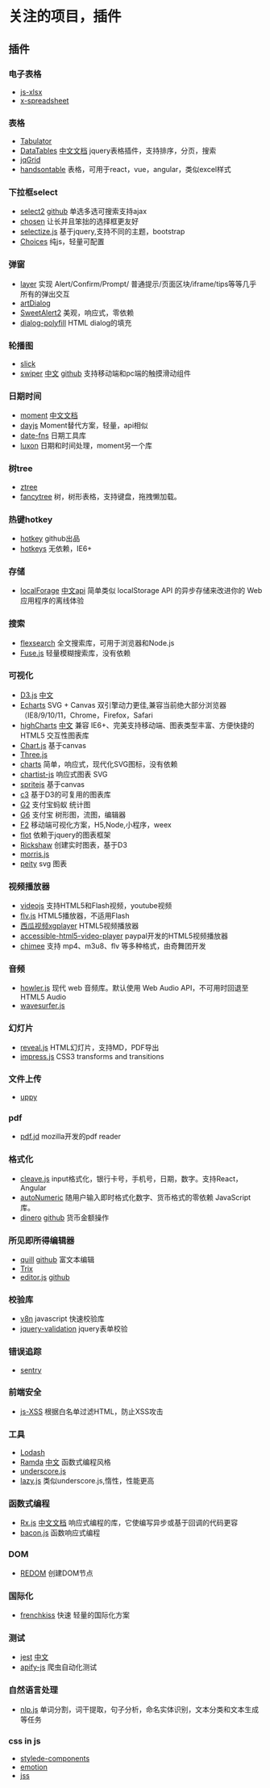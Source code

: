 # 关注的项目，插件

## 插件

### 电子表格

* [js-xlsx](https://github.com/SheetJS/js-xlsx)
* [x-spreadsheet](https://github.com/myliang/x-spreadsheet)

### 表格

* [Tabulator](https://github.com/olifolkerd/tabulator)
* [DataTables](https://github.com/DataTables/DataTables) [中文文档](http://datatables.club/) jquery表格插件，支持排序，分页，搜索
* [jqGrid](https://github.com/tonytomov/jqGrid)
* [handsontable](https://github.com/handsontable/handsontable) 表格，可用于react，vue，angular，类似excel样式

### 下拉框select

* [select2](https://select2.org/) [github](https://github.com/select2/select2) 单选多选可搜索支持ajax
* [chosen](https://github.com/harvesthq/chosen) 让长并且笨拙的选择框更友好
* [selectize.js](https://github.com/selectize/selectize.js) 基于jquery,支持不同的主题，bootstrap
* [Choices](https://github.com/jshjohnson/Choices) 纯js，轻量可配置

### 弹窗

* [layer](https://github.com/sentsin/layer) 实现 Alert/Confirm/Prompt/ 普通提示/页面区块/iframe/tips等等几乎所有的弹出交互
* [artDialog](http://aui.github.io/artDialog/doc/index.html)
* [SweetAlert2](https://github.com/sweetalert2/sweetalert2) 美观，响应式，零依赖
* [dialog-polyfill](https://github.com/GoogleChrome/dialog-polyfill) HTML dialog的填充

### 轮播图

* [slick](https://github.com/kenwheeler/slick/)
* [swiper](http://idangero.us/swiper/) [中文](https://www.swiper.com.cn/) [github](https://github.com/nolimits4web/swiper/) 支持移动端和pc端的触摸滑动组件

### 日期时间

* [moment](https://github.com/moment/moment/) [中文文档](http://momentjs.cn/)
* [dayjs](https://github.com/iamkun/dayjs) Moment替代方案，轻量，api相似
* [date-fns](https://github.com/date-fns/date-fns) 日期工具库
* [luxon](https://github.com/moment/luxon) 日期和时间处理，moment另一个库

### 树tree

* [ztree](https://github.com/zTree/zTree_v3)
* [fancytree](https://github.com/mar10/fancytree) 树，树形表格，支持键盘，拖拽懒加载。

### 热键hotkey

* [hotkey](https://github.com/github/hotkey) github出品
* [hotkeys](https://github.com/jaywcjlove/hotkeys) 无依赖，IE6+

### 存储

* [localForage](https://github.com/localForage/localForage) [中文api](https://localforage.docschina.org/) 简单类似 localStorage API 的异步存储来改进你的 Web 应用程序的离线体验

### 搜索

* [flexsearch](https://github.com/nextapps-de/flexsearch) 全文搜索库，可用于浏览器和Node.js
* [Fuse.js](https://github.com/krisk/fuse) 轻量模糊搜索库，没有依赖

### 可视化

* [D3.js](https://github.com/d3/d3) [中文](https://d3js.org.cn/)
* [Echarts](https://echarts.baidu.com/) SVG + Canvas 双引擎动力更佳,兼容当前绝大部分浏览器（IE8/9/10/11，Chrome，Firefox，Safari
* [highCharts](https://www.highcharts.com/) [中文](https://www.highcharts.com.cn/) 兼容 IE6+、完美支持移动端、图表类型丰富、方便快捷的 HTML5 交互性图表库
* [Chart.js](https://github.com/chartjs/Chart.js) 基于canvas
* [Three.js](https://threejs.docschina.org/)
* [charts](https://github.com/frappe/charts) 简单，响应式，现代化SVG图标，没有依赖
* [chartist-js](https://github.com/gionkunz/chartist-js) 响应式图表 SVG
* [spritejs](https://github.com/spritejs/spritejs) 基于canvas
* [c3](https://github.com/c3js/c3) 基于D3的可复用的图表库
* [G2](https://antv.alipay.com/zh-cn/g2/3.x/index.html)  支付宝蚂蚁 统计图
* [G6](https://antv.alipay.com/zh-cn/g6/2.x/index.html) 支付宝 树形图，流图，编辑器
* [F2](https://antv.alipay.com/zh-cn/f2/3.x/index.html) 移动端可视化方案，H5,Node,小程序，weex
* [flot](https://github.com/flot/flot) 依赖于jquery的图表框架
* [Rickshaw](https://github.com/shutterstock/rickshaw) 创建实时图表，基于D3
* [morris.js](https://github.com/morrisjs/morris.js/)
* [peity](https://github.com/benpickles/peity) svg 图表

### 视频播放器

* [videojs](https://github.com/videojs/video.js) 支持HTML5和Flash视频，youtube视频
* [flv.js](https://github.com/Bilibili/flv.js) HTML5播放器，不适用Flash
* [西瓜视频xgplayer](https://h5player.bytedance.com/) HTML5视频播放器
* [accessible-html5-video-player](https://github.com/paypal/accessible-html5-video-player) paypal开发的HTML5视频播放器
* [chimee](https://github.com/Chimeejs/chimee) 支持 mp4、m3u8、flv 等多种格式，由奇舞团开发

### 音频

* [howler.js](https://github.com/goldfire/howler.js) 现代 web 音频库。默认使用 Web Audio API，不可用时回退至 HTML5 Audio
* [wavesurfer.js](https://github.com/katspaugh/wavesurfer.js)

### 幻灯片

* [reveal.js](https://github.com/hakimel/reveal.js) HTML幻灯片，支持MD，PDF导出
* [impress.js](https://github.com/impress/impress.js)  CSS3 transforms and transitions

### 文件上传

* [uppy](https://github.com/transloadit/uppy)

### pdf

* [pdf.jd](https://github.com/mozilla/pdf.js) mozilla开发的pdf reader

### 格式化

* [cleave.js](https://github.com/nosir/cleave.js) input格式化，银行卡号，手机号，日期，数字。支持React，Angular
* [autoNumeric](https://github.com/autoNumeric/autoNumeric) 随用户输入即时格式化数字、货币格式的零依赖 JavaScript 库。
* [dinero](https://sarahdayan.github.io/dinero.js/index.html) [github](https://github.com/sarahdayan/dinero.js) 货币金额操作

### 所见即所得编辑器

* [quill](https://quilljs.com/) [github](https://github.com/quilljs/quill) 富文本编辑
* [Trix](https://github.com/basecamp/trix)
* [editor.js](https://editorjs.io/) [github](https://github.com/codex-team/editor.js)

### 校验库

* [v8n](https://github.com/imbrn/v8n) javascript 快速校验库
* [jquery-validation](https://github.com/jquery-validation/jquery-validation) jquery表单校验

### 错误追踪

* [sentry](https://github.com/getsentry/sentry)

### 前端安全

* [js-XSS](https://jsxss.com/zh/index.html) 根据白名单过滤HTML，防止XSS攻击

### 工具

* [Lodash](https://github.com/lodash/lodash)
* [Ramda](https://github.com/ramda/ramda) [中文](http://ramda.cn/) 函数式编程风格
* [underscore.js](https://github.com/jashkenas/underscore)
* [lazy.js](https://github.com/dtao/lazy.js) 类似underscore.js,惰性，性能更高

### 函数式编程

* [Rx.js](https://github.com/ReactiveX/rxjs) [中文文档](https://cn.rx.js.org/) 响应式编程的库，它使编写异步或基于回调的代码更容
* [bacon.js](https://github.com/baconjs/bacon.js/) 函数响应式编程

### DOM

* [REDOM](https://github.com/redom/redom) 创建DOM节点

### 国际化

* [frenchkiss](https://github.com/koala-interactive/frenchkiss.js) 快速 轻量的国际化方案

### 测试

* [jest](https://jestjs.io/) [中文](https://jestjs.io/docs/zh-Hans/getting-started)
* [apify-js](https://github.com/apifytech/apify-js) 爬虫自动化测试

### 自然语言处理

* [nlp.js](https://github.com/axa-group/nlp.js) 单词分割，词干提取，句子分析，命名实体识别，文本分类和文本生成等任务

### css in js

* [stylede-components](https://github.com/styled-components/styled-components)
* [emotion](https://github.com/emotion-js/emotion)
* [jss](https://github.com/cssinjs/jss)